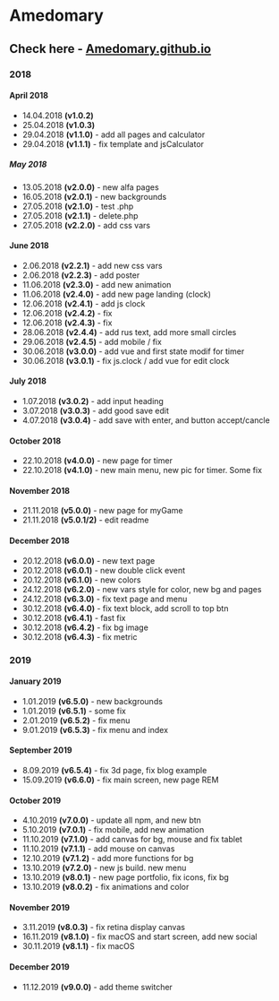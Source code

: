 # Amedomary

## Check here - [Amedomary.github.io](https://amedomary.github.io/)

### 2018

#### April 2018

- 14.04.2018 **(v1.0.2)**
- 25.04.2018 **(v1.0.3)**
- 29.04.2018 **(v1.1.0)** - add all pages and calculator
- 29.04.2018 **(v1.1.1)** - fix template and jsCalculator

##### May 2018

- 13.05.2018 **(v2.0.0)** - new alfa pages
- 16.05.2018 **(v2.0.1)** - new backgrounds
- 27.05.2018 **(v2.1.0)** - test .php
- 27.05.2018 **(v2.1.1)** - delete.php
- 27.05.2018 **(v2.2.0)** - add css vars

#### June 2018

- 2.06.2018 **(v2.2.1)** - add new css vars
- 2.06.2018 **(v2.2.3)** - add poster
- 11.06.2018 **(v2.3.0)** - add new animation
- 11.06.2018 **(v2.4.0)** - add new page landing (clock)
- 12.06.2018 **(v2.4.1)** - add js clock
- 12.06.2018 **(v2.4.2)** - fix
- 12.06.2018 **(v2.4.3)** - fix
- 28.06.2018 **(v2.4.4)** - add rus text, add more small circles
- 29.06.2018 **(v2.4.5)** - add mobile / fix
- 30.06.2018 **(v3.0.0)** - add vue and first state modif for timer
- 30.06.2018 **(v3.0.1)** - fix js.clock / add vue for edit clock

#### July 2018

- 1.07.2018 **(v3.0.2)** - add input heading
- 3.07.2018 **(v3.0.3)** - add good save edit
- 4.07.2018 **(v3.0.4)** - add save with enter, and button accept/cancle

#### October 2018

- 22.10.2018 **(v4.0.0)** - new page for timer
- 22.10.2018 **(v4.1.0)** - new main menu, new pic for timer. Some fix

#### November 2018

- 21.11.2018 **(v5.0.0)** - new page for myGame
- 21.11.2018 **(v5.0.1/2)** - edit readme

#### December 2018

- 20.12.2018 **(v6.0.0)** - new text page
- 20.12.2018 **(v6.0.1)** - new double click event
- 20.12.2018 **(v6.1.0)** - new colors
- 24.12.2018 **(v6.2.0)** - new vars style for color, new bg and pages
- 24.12.2018 **(v6.3.0)** - fix text page and menu
- 30.12.2018 **(v6.4.0)** - fix text block, add scroll to top btn
- 30.12.2018 **(v6.4.1)** - fast fix
- 30.12.2018 **(v6.4.2)** - fix bg image
- 30.12.2018 **(v6.4.3)** - fix metric

### 2019

#### January 2019

- 1.01.2019 **(v6.5.0)** - new backgrounds
- 1.01.2019 **(v6.5.1)** - some fix
- 2.01.2019 **(v6.5.2)** - fix menu
- 9.01.2019 **(v6.5.3)** - fix menu and index

#### September 2019
- 8.09.2019 **(v6.5.4)** - fix 3d page, fix blog example
- 15.09.2019 **(v6.6.0)** - fix main screen, new page REM

#### October 2019
- 4.10.2019 **(v7.0.0)** - update all npm, and new btn
- 5.10.2019 **(v7.0.1)** - fix mobile, add new animation
- 11.10.2019 **(v7.1.0)** - add canvas for bg, mouse and fix tablet
- 11.10.2019 **(v7.1.1)** - add mouse on canvas
- 12.10.2019 **(v7.1.2)** - add more functions for bg
- 13.10.2019 **(v7.2.0)** - new js build. new menu
- 13.10.2019 **(v8.0.1)** - new page portfolio, fix icons, fix bg
- 13.10.2019 **(v8.0.2)** - fix animations and color


#### November 2019
- 3.11.2019 **(v8.0.3)** - fix retina display canvas
- 16.11.2019 **(v8.1.0)** - fix macOS and start screen, add new social
- 30.11.2019 **(v8.1.1)** - fix macOS

#### December 2019
- 11.12.2019 **(v9.0.0)** - add theme switcher
